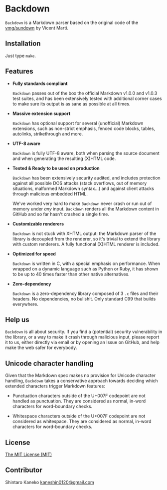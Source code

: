 ﻿# Backdown

`Backdown` is a Markdown parser based on the original code of the
[vmg/sundown](https://github.com/vmg/sundown) by Vicent Marti.

## Installation

Just type `make`.

## Features

*	**Fully standards compliant**

	`Backdown` passes out of the box the official Markdown v1.0.0 and v1.0.3
	test suites, and has been extensively tested with additional corner cases
	to make sure its output is as sane as possible at all times.

*	**Massive extension support**

	`Backdown` has optional support for several (unofficial) Markdown extensions,
	such as non-strict emphasis, fenced code blocks, tables, autolinks,
	strikethrough and more.

*	**UTF-8 aware**

	`Backdown` is fully UTF-8 aware, both when parsing the source document and when
	generating the resulting (X)HTML code.

*	**Tested & Ready to be used on production**

	`Backdown` has been extensively security audited, and includes protection against
	all possible DOS attacks (stack overflows, out of memory situations, malformed
	Markdown syntax...) and against client attacks through malicious embedded HTML.

	We've worked very hard to make `Backdown` never crash or run out of memory
	under *any* input. `Backdown` renders all the Markdown content in GitHub and so
	far hasn't crashed a single time.

*	**Customizable renderers**

	`Backdown` is not stuck with XHTML output: the Markdown parser of the library
	is decoupled from the renderer, so it's trivial to extend the library with
	custom renderers. A fully functional (X)HTML renderer is included.

*	**Optimized for speed**

	`Backdown` is written in C, with a special emphasis on performance. When wrapped
	on a dynamic language such as Python or Ruby, it has shown to be up to 40
	times faster than other native alternatives.

*	**Zero-dependency**

	`Backdown` is a zero-dependency library composed of 3 `.c` files and their headers.
	No dependencies, no bullshit. Only standard C99 that builds everywhere.

## Help us

`Backdown` is all about security. If you find a (potential) security vulnerability in the
library, or a way to make it crash through malicious input, please report it to us,
either directly via email or by opening an Issue on GitHub, and help make the web safer
for everybody.

## Unicode character handling

Given that the Markdown spec makes no provision for Unicode character handling, `Backdown`
takes a conservative approach towards deciding which extended characters trigger Markdown
features:

*	Punctuation characters outside of the U+007F codepoint are not handled as punctuation.
	They are considered as normal, in-word characters for word-boundary checks.

*	Whitespace characters outside of the U+007F codepoint are not considered as
	whitespace. They are considered as normal, in-word characters for word-boundary checks.

## License

[The MIT License (MIT)](http://kaneshin.mit-license.org/)

## Contributor

Shintaro Kaneko <kaneshin0120@gmail.com>

